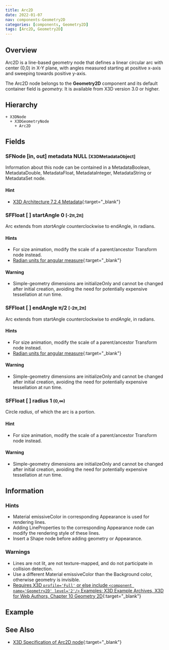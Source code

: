 ```yaml
---
title: Arc2D
date: 2022-01-07
nav: components-Geometry2D
categories: [components, Geometry2D]
tags: [Arc2D, Geometry2D]
---
```

<style>
.post h3 {
  word-spacing: 0.2em;
}
</style>

## Overview

Arc2D is a line-based geometry node that defines a linear circular arc with center (0,0) in X-Y plane, with angles measured starting at positive x-axis and sweeping towards positive y-axis.

The Arc2D node belongs to the **Geometry2D** component and its default container field is *geometry.* It is available from X3D version 3.0 or higher.

## Hierarchy

```
+ X3DNode
  + X3DGeometryNode
    + Arc2D
```

## Fields

### SFNode [in, out] **metadata** NULL <small>[X3DMetadataObject]</small>

Information about this node can be contained in a MetadataBoolean, MetadataDouble, MetadataFloat, MetadataInteger, MetadataString or MetadataSet node.

#### Hint

- [X3D Architecture 7.2.4 Metadata](https://www.web3d.org/specifications/X3Dv4Draft/ISO-IEC19775-1v4-CD1/Part01/components/core.html#Metadata){:target="_blank"}

### SFFloat [ ] **startAngle** 0 <small>[-2π,2π]</small>

Arc extends from *startAngle* counterclockwise to endAngle, in radians.

#### Hints

- For size animation, modify the scale of a parent/ancestor Transform node instead.
- [Radian units for angular measure](https://en.wikipedia.org/wiki/Radian){:target="_blank"}

#### Warning

- Simple-geometry dimensions are initializeOnly and cannot be changed after initial creation, avoiding the need for potentially expensive tessellation at run time.

### SFFloat [ ] **endAngle** π/2 <small>[-2π,2π]</small>

Arc extends from startAngle counterclockwise to *endAngle*, in radians.

#### Hints

- For size animation, modify the scale of a parent/ancestor Transform node instead.
- [Radian units for angular measure](https://en.wikipedia.org/wiki/Radian){:target="_blank"}

#### Warning

- Simple-geometry dimensions are initializeOnly and cannot be changed after initial creation, avoiding the need for potentially expensive tessellation at run time.

### SFFloat [ ] **radius** 1 <small>(0,∞)</small>

Circle *radius*, of which the arc is a portion.

#### Hint

- For size animation, modify the scale of a parent/ancestor Transform node instead.

#### Warning

- Simple-geometry dimensions are initializeOnly and cannot be changed after initial creation, avoiding the need for potentially expensive tessellation at run time.

## Information

### Hints

- Material emissiveColor in corresponding Appearance is used for rendering lines.
- Adding LineProperties to the corresponding Appearance node can modify the rendering style of these lines.
- Insert a Shape node before adding geometry or Appearance.

### Warnings

- Lines are not lit, are not texture-mapped, and do not participate in collision detection.
- Use a different Material emissiveColor than the Background color, otherwise geometry is invisible.
- [Requires X3D `profile='Full'` or else include `<component name='Geometry2D' level='2'/>` Examples: X3D Example Archives, X3D for Web Authors, Chapter 10 Geometry 2D](https://x3dgraphics.com/examples/X3dForWebAuthors/Chapter10Geometry2D){:target="_blank"}

## Example

<x3d-canvas src="https://create3000.github.io/media/examples/Geometry2D/Arc2D/Arc2D.x3d" update="auto"></x3d-canvas>

## See Also

- [X3D Specification of Arc2D node](https://www.web3d.org/documents/specifications/19775-1/V4.0/Part01/components/geometry2D.html#Arc2D){:target="_blank"}
